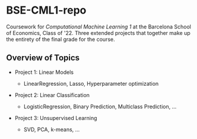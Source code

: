# BSE-CML1-repo
Coursework for *Computational Machine Learning 1* at the Barcelona School of Economics, Class of '22. Three extended projects that together make up the entirety of the final grade for the course. 

## Overview of Topics
* Project 1: Linear Models
  * LinearRegression, Lasso, Hyperparameter optimization


* Project 2: Linear Classification
  * LogisticRegression, Binary  Prediction, Multiclass Prediction, ...


* Project 3: Unsupervised Learning 
  * SVD, PCA, k-means, ...
